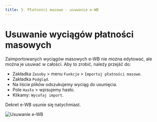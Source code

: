 ```yaml
---
title: 3. Płatności masowe - usuwanie e-WB
---
```


# Usuwanie wyciągów płatności masowych

Zaimportowanych wyciągów masowych e-WB nie można edytować, ale można je usuwać w całości. Aby to zrobić, należy przejść do:

- Zakładka `Zasoby` > menu `Funkcje` > `Importuj płatności masowe`.
- Zakładka `Podgląd`.
- Na liście plików odszukujemy wyciąg do usunięcia.
- Pole `Hasło` > wpisujemy hasło.
- Klikamy: `Wycofaj import`. 

Dekret e-WB usunie się natychmiast.

![Usuwanie e-WB](usuwaniewb.gif)
